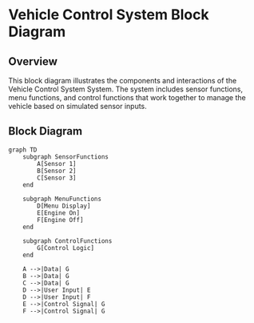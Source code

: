 # Vehicle Control System Block Diagram

## Overview

This block diagram illustrates the components and interactions of the Vehicle Control System System. The system includes sensor functions, menu functions, and control functions that work together to manage the vehicle based on simulated sensor inputs.

## Block Diagram

```mermaid
graph TD
    subgraph SensorFunctions
        A[Sensor 1]
        B[Sensor 2]
        C[Sensor 3]
    end

    subgraph MenuFunctions
        D[Menu Display]
        E[Engine On]
        F[Engine Off]
    end

    subgraph ControlFunctions
        G[Control Logic]
    end

    A -->|Data| G
    B -->|Data| G
    C -->|Data| G
    D -->|User Input| E
    D -->|User Input| F
    E -->|Control Signal| G
    F -->|Control Signal| G
